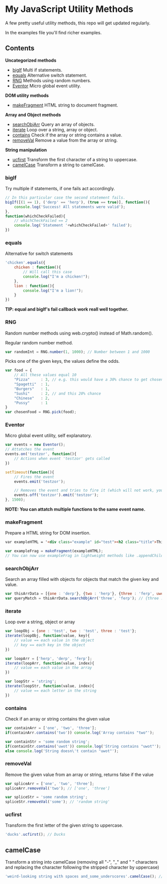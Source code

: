 # My JavaScript Utility Methods
A few pretty useful utility methods, this repo will get updated regularly.

In the examples file you'll find richer examples.


## Contents

**Uncategorized methods**
- [bigIf](#bigif) Multi if statements.
- [equals](#equals) Alternative switch statement.
- [RNG](#rng) Methods using random numbers.
- [Eventor](#eventor) Micro global event utility.


**DOM utility methods**
- [makeFragment](#makefragment) HTML string to document fragment.


**Array and Object methods**
- [searchObjArr](#searchobjarr) Query an array of objects.
- [iterate](#iterate) Loop over a string, array or object.
- [contains](#contains) Check if the array or string contains a value.
- [removeVal](#removeval) Remove a value from the array or string.


**String manipulation**
- [ucfirst](#ucfirst) Transform the first character of a string to uppercase.
- [camelCase](#camelcase) Transform a string to camelCase.


### bigIf
Try multiple if statements, if one fails act accordingly.

```javascript
// In this particular case the second statement fails.
bigIf([(1 == 1), ('derp' == 'herp'), (true == true)], function(){
	console.log('Success! All statements were valid');
},
function(whichCheckFailed){
	// whichCheckFailed == 2
	console.log('Statement '+whichCheckFailed+' failed');
})
```


### equals
Alternative for switch statements

```javascript
'chicken'.equals({
	chicken : function(){
		// Will call this case
		console.log("I'm a chicken!");
	},
	lion : function(){
		console.log("I'm a lion!");
	}
})
```
**TIP: equal and bigIf's fail callback work reall well together.**


### RNG
Random number methods using web.crypto() instead of Math.random().

Regular random number method.
```javascript
var randomInt = RNG.number(1, 1000); // Number between 1 and 1000
```

Picks one of the given keys, the values define the odds.
```javascript
var food = {
	// All these values equal 10
	"Pizza" 	: 3, // e.g. this would have a 30% chance to get chosen
	"Spagetti" 	: 1,
	"Burgers" 	: 1,
	"Sushi" 	: 2, // and this 20% chance
	"Chinese" 	: 2,
	"Pussy" 	: 1
}
var chosenFood = RNG.pick(food);
```


### Eventor
Micro global event utility, self explanatory.
```javascript
var events = new Eventor();
// Attatches the event
events.on('testzor', function(){
	// Actions when event 'testzor' gets called
})

setTimeout(function(){
	// Fires the event
	events.emit('testzor');

	// Removes the event and tries to fire it (which will not work, you'll get notified in the dev console)
	events.off('testzor').emit('testzor');
}, 1500);
```
**NOTE: You can attatch multiple functions to the same event name.**


### makeFragment
Prepare a HTML string for DOM insertion.

```html
var exampleHTML = '<div class="example" id="test"><h2 class="title">This is some example HTML</h2><p class="description">The output of this will be a document fragment</p></div>';
```
```javascript
var exampleFrag = makeFragment(exampleHTML);
// You can now use exampleFrag in lightweight methods like .appendChild()
```


### searchObjArr
Search an array filled with objects for objects that match the given key and value.

```javascript
var thisArrData = [{one : 'derp'}, {two : 'herp'}, {three : 'ferp', uwot : 'm9'}];
var queryMatch = thisArrData.searchObjArr('three', 'ferp'); // {three : 'ferp', uwot : 'm9'}
```


### iterate
Loop over a string, object or array

```javascript
var loopObj = {one : 'test', two : 'test', three : 'test'};
iterate(loopObj, function(value, key){
	// value == each value in the object
	// key == each key in the object
})

var loopArr = ['herp', 'derp', 'ferp'];
iterate(loopArr, function(value, index){
	// value == each value in the array
})

var loopStr = 'string';
iterate(loopStr, function(value, index){
	// value == each letter in the string
})
```


### contains
Check if an array or string contains the given value

```javascript
var containArr = ['one', 'two', 'three'];
if(containArr.contains('two')) console.log('Array contains "two"');

var containStr = 'some random string';
if(containStr.contains('uwot')) console.log('String contains "uwot"');
else console.log('String doesn\'t contain "uwot"');
```


### removeVal
Remove the given value from an array or string, returns false if the value

```javascript
var spliceArr = ['one', 'two', 'three'];
spliceArr.removeVal('two'); // ['one', 'three']

var spliceStr = 'some random string';
spliceStr.removeVal('some'); // 'random string'
```


### ucfirst
Transform the first letter of the given string to uppercase.

```javascript
'ducks'.ucfirst(); // Ducks
```


## camelCase
Transform a string into camelCase (removing all "-", "_" and " " characters and replacing the character following the stripped character by uppercase)

```javascript
'weird-looking string with spaces and_some_underscores'.camelCase(); //weirdLookingStringWithSpacesAndSomeUnderscores
```


